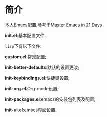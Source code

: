 # 简介
本人Emacs配置,参考于[Master Emacs in 21 Days](http://book.emacs-china.org/)

**init.el**:基本配置文件.

`lisp`下有以下文件:

**custom.el**:常规配置;

**init-better-defaults**:默认的设置更改;

**init-keybindings.el**:快捷键设置;

**init-org.el**:Org-mode设置;

**init-packages.el**:emacs的安装包列表及配置;

**init-ui.el**:emacs界面设置.
